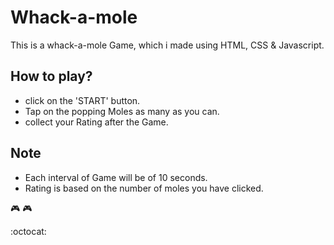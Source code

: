 # Whack-a-mole
This is a whack-a-mole Game, which i made using HTML, CSS & Javascript.

## How to play?
- click on the 'START' button.
- Tap on the popping Moles as many as you can.
- collect your Rating after the Game.

## Note
- Each interval of Game will be of 10 seconds.
- Rating is based on the number of moles you have clicked.

:video_game: :video_game:

:octocat:
